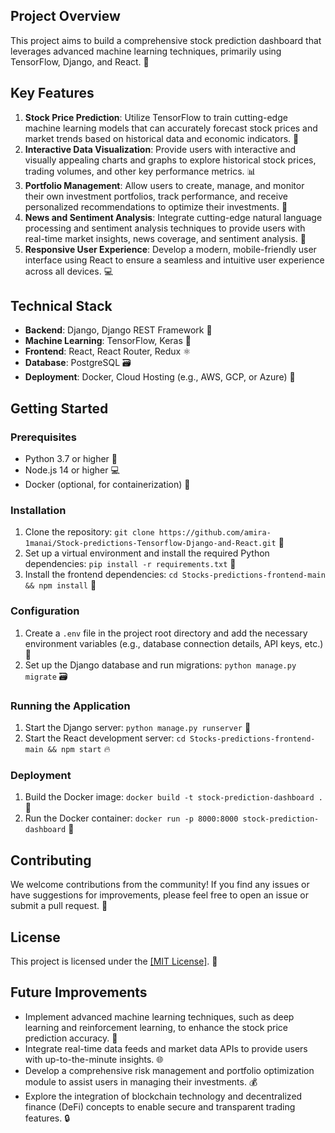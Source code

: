 
<h2>Project Overview</h2>

<p>This project aims to build a comprehensive stock prediction dashboard that leverages advanced machine learning techniques, primarily using TensorFlow, Django, and React. 🚀</p>

<h2>Key Features</h2>

<ol>

<li><strong>Stock Price Prediction</strong>: Utilize TensorFlow to train cutting-edge machine learning models that can accurately forecast stock prices and market trends based on historical data and economic indicators. 🧠</li>

<li><strong>Interactive Data Visualization</strong>: Provide users with interactive and visually appealing charts and graphs to explore historical stock prices, trading volumes, and other key performance metrics. 📊</li>

<li><strong>Portfolio Management</strong>: Allow users to create, manage, and monitor their own investment portfolios, track performance, and receive personalized recommendations to optimize their investments. 💼</li>

<li><strong>News and Sentiment Analysis</strong>: Integrate cutting-edge natural language processing and sentiment analysis techniques to provide users with real-time market insights, news coverage, and sentiment analysis. 📰</li>

<li><strong>Responsive User Experience</strong>: Develop a modern, mobile-friendly user interface using React to ensure a seamless and intuitive user experience across all devices. 💻</li>

</ol>

<h2>Technical Stack</h2>

<ul>

<li><strong>Backend</strong>: Django, Django REST Framework 🐍</li>

<li><strong>Machine Learning</strong>: TensorFlow, Keras 🧠</li>

<li><strong>Frontend</strong>: React, React Router, Redux ⚛️</li>

<li><strong>Database</strong>: PostgreSQL 🗃️</li>

<li><strong>Deployment</strong>: Docker, Cloud Hosting (e.g., AWS, GCP, or Azure) 🐳</li>

</ul>

<h2>Getting Started</h2>

<h3>Prerequisites</h3>

<ul>

<li>Python 3.7 or higher 🐍</li>

<li>Node.js 14 or higher 💻</li>

<li>Docker (optional, for containerization) 🐳</li>

</ul>

<h3>Installation</h3>

<ol>

<li>Clone the repository: <code>git clone https://github.com/amira-1manai/Stock-predictions-Tensorflow-Django-and-React.git</code> 📂</li>

<li>Set up a virtual environment and install the required Python dependencies: <code>pip install -r requirements.txt</code> 🧰</li>

<li>Install the frontend dependencies: <code>cd Stocks-predictions-frontend-main && npm install</code> 🔧</li>

</ol>

<h3>Configuration</h3>

<ol>

<li>Create a <code>.env</code> file in the project root directory and add the necessary environment variables (e.g., database connection details, API keys, etc.) 🔑</li>

<li>Set up the Django database and run migrations: <code>python manage.py migrate</code> 🗃️</li>

</ol>

<h3>Running the Application</h3>

<ol>

<li>Start the Django server: <code>python manage.py runserver</code> 🚀</li>

<li>Start the React development server: <code>cd Stocks-predictions-frontend-main && npm start</code> 🔥</li>

</ol>

<h3>Deployment</h3>

<ol>

<li>Build the Docker image: <code>docker build -t stock-prediction-dashboard .</code> 🐳</li>

<li>Run the Docker container: <code>docker run -p 8000:8000 stock-prediction-dashboard</code> 🐳</li>

</ol>

<h2>Contributing</h2>

<p>We welcome contributions from the community! If you find any issues or have suggestions for improvements, please feel free to open an issue or submit a pull request. 🤝</p>

<h2>License</h2>

<p>This project is licensed under the <a href="LICENSE">[MIT License]</a>. 📜</p>

<h2>Future Improvements</h2>

<ul>

<li>Implement advanced machine learning techniques, such as deep learning and reinforcement learning, to enhance the stock price prediction accuracy. 🧠</li>

<li>Integrate real-time data feeds and market data APIs to provide users with up-to-the-minute insights. 🌐</li>

<li>Develop a comprehensive risk management and portfolio optimization module to assist users in managing their investments. 💰</li>

<li>Explore the integration of blockchain technology and decentralized finance (DeFi) concepts to enable secure and transparent trading features. 🔒</li>

</ul>

</body>

</html>
